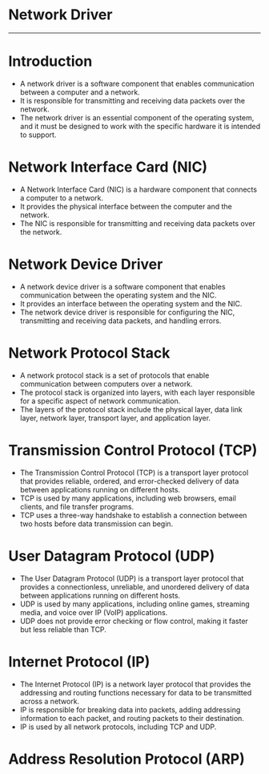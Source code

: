 # Network Driver

---

# Introduction
- A network driver is a software component that enables communication between a computer and a network.
- It is responsible for transmitting and receiving data packets over the network.
- The network driver is an essential component of the operating system, and it must be designed to work with the specific hardware it is intended to support.

# Network Interface Card (NIC)
- A Network Interface Card (NIC) is a hardware component that connects a computer to a network.
- It provides the physical interface between the computer and the network.
- The NIC is responsible for transmitting and receiving data packets over the network.

# Network Device Driver
- A network device driver is a software component that enables communication between the operating system and the NIC.
- It provides an interface between the operating system and the NIC.
- The network device driver is responsible for configuring the NIC, transmitting and receiving data packets, and handling errors.

# Network Protocol Stack
- A network protocol stack is a set of protocols that enable communication between computers over a network.
- The protocol stack is organized into layers, with each layer responsible for a specific aspect of network communication.
- The layers of the protocol stack include the physical layer, data link layer, network layer, transport layer, and application layer.

# Transmission Control Protocol (TCP)
- The Transmission Control Protocol (TCP) is a transport layer protocol that provides reliable, ordered, and error-checked delivery of data between applications running on different hosts.
- TCP is used by many applications, including web browsers, email clients, and file transfer programs.
- TCP uses a three-way handshake to establish a connection between two hosts before data transmission can begin.

# User Datagram Protocol (UDP)
- The User Datagram Protocol (UDP) is a transport layer protocol that provides a connectionless, unreliable, and unordered delivery of data between applications running on different hosts.
- UDP is used by many applications, including online games, streaming media, and voice over IP (VoIP) applications.
- UDP does not provide error checking or flow control, making it faster but less reliable than TCP.

# Internet Protocol (IP)
- The Internet Protocol (IP) is a network layer protocol that provides the addressing and routing functions necessary for data to be transmitted across a network.
- IP is responsible for breaking data into packets, adding addressing information to each packet, and routing packets to their destination.
- IP is used by all network protocols, including TCP and UDP.

# Address Resolution Protocol (ARP)